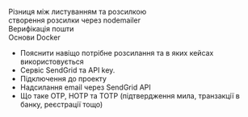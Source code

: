   
Різниця між листуванням та розсилкою  
створення розсилки через nodemailer  
Верифікація пошти  
Основи Docker

- Пояснити навіщо потрібне розсилання та в яких кейсах використовується  
- Сервіс SendGrid та API key.  
- Підключення до проекту  
- Надсилання email через SendGrid API  
- Що таке OTP, HOTP та TOTP (підтвердження мила, транзакції в банку, реєстрації тощо)